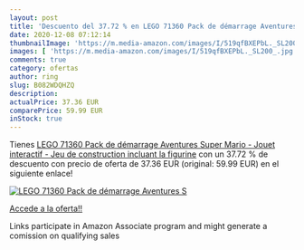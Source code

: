 ```yaml
---
layout: post
title: 'Descuento del 37.72 % en LEGO 71360 Pack de démarrage Aventures S'
date: 2020-12-08 07:12:14
thumbnailImage: 'https://m.media-amazon.com/images/I/519qfBXEPbL._SL200_.jpg'
images: [ 'https://m.media-amazon.com/images/I/519qfBXEPbL._SL200_.jpg' ]
comments: true
category: ofertas
author: ring
slug: B082WDQHZQ
description:
actualPrice: 37.36 EUR
comparePrice: 59.99 EUR
inStock: true
---
```


Tienes [LEGO 71360 Pack de démarrage Aventures Super Mario - Jouet interactif - Jeu de construction incluant la figurine](https://www.amazon.fr/dp/B082WDQHZQ/?tag=tolees0d-21) con un 37.72 % de descuento con precio de oferta de 37.36 EUR (original: 59.99 EUR) en el siguiente enlace!

[![LEGO 71360 Pack de démarrage Aventures S](https://m.media-amazon.com/images/I/519qfBXEPbL._SL200_.jpg)](https://www.amazon.fr/dp/B082WDQHZQ/?tag=tolees0d-21)

[Accede a la oferta!!](https://www.amazon.fr/dp/B082WDQHZQ/?tag=tolees0d-21)

Links participate in Amazon Associate program and might generate a comission on qualifying sales


